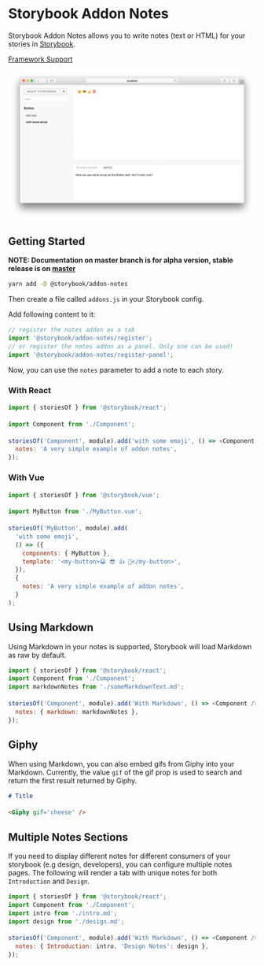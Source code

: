 # Storybook Addon Notes

Storybook Addon Notes allows you to write notes (text or HTML) for your stories in [Storybook](https://storybook.js.org).

[Framework Support](https://github.com/storybooks/storybook/blob/master/ADDONS_SUPPORT.md)

![Storybook Addon Notes Demo](docs/demo.png)

## Getting Started

**NOTE: Documentation on master branch is for alpha version, stable release is on [master](https://github.com/storybooks/storybook/tree/master/addons/)**

```sh
yarn add -D @storybook/addon-notes
```

Then create a file called `addons.js` in your Storybook config.

Add following content to it:

```js
// register the notes addon as a tab
import '@storybook/addon-notes/register';
// or register the notes addon as a panel. Only one can be used!
import '@storybook/addon-notes/register-panel';
```

Now, you can use the `notes` parameter to add a note to each story.

### With React

```js
import { storiesOf } from '@storybook/react';

import Component from './Component';

storiesOf('Component', module).add('with some emoji', () => <Component />, {
  notes: 'A very simple example of addon notes',
});
```

### With Vue

```js
import { storiesOf } from '@storybook/vue';

import MyButton from './MyButton.vue';

storiesOf('MyButton', module).add(
  'with some emoji',
  () => ({
    components: { MyButton },
    template: '<my-button>😀 😎 👍 💯</my-button>',
  }),
  {
    notes: 'A very simple example of addon notes',
  }
);
```

## Using Markdown

Using Markdown in your notes is supported, Storybook will load Markdown as raw by default.

```js
import { storiesOf } from '@storybook/react';
import Component from './Component';
import markdownNotes from './someMarkdownText.md';

storiesOf('Component', module).add('With Markdown', () => <Component />, {
  notes: { markdown: markdownNotes },
});
```

## Giphy

When using Markdown, you can also embed gifs from Giphy into your Markdown. Currently, the value `gif` of the gif prop is used to search and return the first result returned by Giphy.

```md
# Title

<Giphy gif='cheese' />
```

## Multiple Notes Sections

If you need to display different notes for different consumers of your storybook (e.g design, developers), you can configure multiple notes pages. The following will render a tab with unique notes for both `Introduction` and `Design`.

```js
import { storiesOf } from '@storybook/react';
import Component from './Component';
import intro from './intro.md';
import design from './design.md';

storiesOf('Component', module).add('With Markdown', () => <Component />, {
  notes: { Introduction: intro, 'Design Notes': design },
});
```
